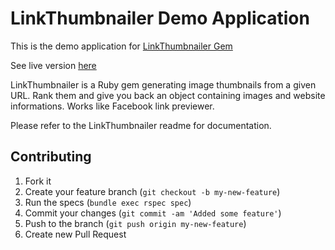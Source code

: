 # LinkThumbnailer Demo Application

This is the demo application for [LinkThumbnailer Gem](https://github.com/gottfrois/link_thumbnailer)

See live version [here](http://link-thumbnailer-demo.herokuapp.com/)

LinkThumbnailer is a Ruby gem generating image thumbnails from a given URL. Rank them and give you back an object containing images and website informations. Works like Facebook link previewer.

Please refer to the LinkThumbnailer readme for documentation.

## Contributing

1. Fork it
2. Create your feature branch (`git checkout -b my-new-feature`)
3. Run the specs (`bundle exec rspec spec`)
4. Commit your changes (`git commit -am 'Added some feature'`)
5. Push to the branch (`git push origin my-new-feature`)
6. Create new Pull Request
